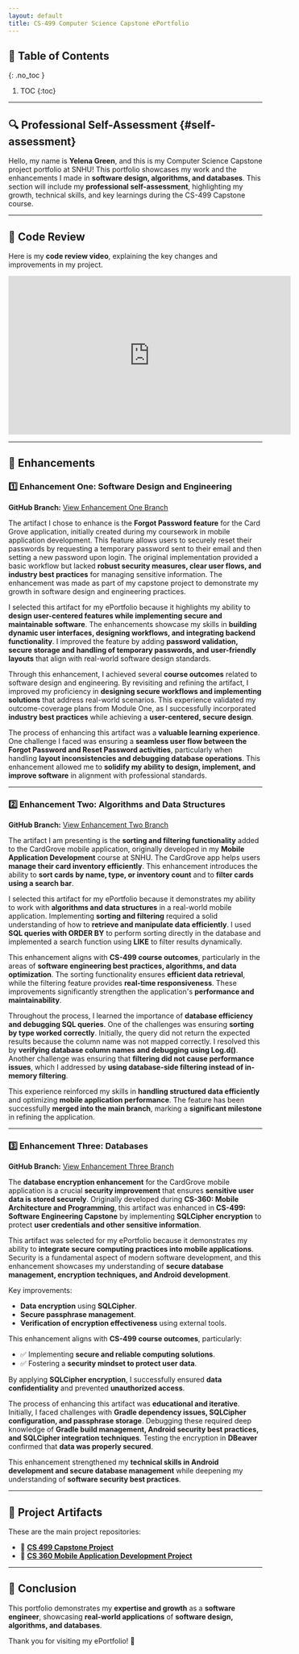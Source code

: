 ```yaml
---
layout: default
title: CS-499 Computer Science Capstone ePortfolio
---
```



## 📌 Table of Contents
{: .no_toc }

1. TOC
{:toc}

---

## 🔍 Professional Self-Assessment {#self-assessment}
Hello, my name is **Yelena Green**, and this is my Computer Science Capstone project portfolio at SNHU!
This portfolio showcases my work and the enhancements I made in **software design, algorithms, and databases**.
This section will include my **professional self-assessment**, highlighting my growth, technical skills, and key learnings during the CS-499 Capstone course.

---

## 🎥 Code Review
Here is my **code review video**, explaining the key changes and improvements in my project.

<div align="center">
<iframe width="560" height="315" src="https://www.youtube.com/embed/LaLaTJtTJJw" frameborder="0" allowfullscreen></iframe>
</div>

---

## 🚀 Enhancements

### 1️⃣ Enhancement One: Software Design and Engineering
**GitHub Branch:** [View Enhancement One Branch](https://github.com/yelena-green/cs499-capstone/tree/enhancement-software-design)

The artifact I chose to enhance is the **Forgot Password feature** for the Card Grove application, initially created during my coursework in mobile application development. This feature allows users to securely reset their passwords by requesting a temporary password sent to their email and then setting a new password upon login. The original implementation provided a basic workflow but lacked **robust security measures, clear user flows, and industry best practices** for managing sensitive information. The enhancement was made as part of my capstone project to demonstrate my growth in software design and engineering practices.

I selected this artifact for my ePortfolio because it highlights my ability to **design user-centered features while implementing secure and maintainable software**. The enhancements showcase my skills in **building dynamic user interfaces, designing workflows, and integrating backend functionality**. I improved the feature by adding **password validation, secure storage and handling of temporary passwords, and user-friendly layouts** that align with real-world software design standards.

Through this enhancement, I achieved several **course outcomes** related to software design and engineering. By revisiting and refining the artifact, I improved my proficiency in **designing secure workflows and implementing solutions** that address real-world scenarios. This experience validated my outcome-coverage plans from Module One, as I successfully incorporated **industry best practices** while achieving a **user-centered, secure design**.

The process of enhancing this artifact was a **valuable learning experience**. One challenge I faced was ensuring a **seamless user flow between the Forgot Password and Reset Password activities**, particularly when handling **layout inconsistencies and debugging database operations**. This enhancement allowed me to **solidify my ability to design, implement, and improve software** in alignment with professional standards.

---

### 2️⃣ Enhancement Two: Algorithms and Data Structures
**GitHub Branch:** [View Enhancement Two Branch](https://github.com/yelena-green/cs499-capstone/tree/enhancement-algorithms)

The artifact I am presenting is the **sorting and filtering functionality** added to the CardGrove mobile application, originally developed in my **Mobile Application Development** course at SNHU. The CardGrove app helps users **manage their card inventory efficiently**. This enhancement introduces the ability to **sort cards by name, type, or inventory count** and to **filter cards using a search bar**.

I selected this artifact for my ePortfolio because it demonstrates my ability to work with **algorithms and data structures** in a real-world mobile application. Implementing **sorting and filtering** required a solid understanding of how to **retrieve and manipulate data efficiently**. I used **SQL queries with ORDER BY** to perform sorting directly in the database and implemented a search function using **LIKE** to filter results dynamically.

This enhancement aligns with **CS-499 course outcomes**, particularly in the areas of **software engineering best practices, algorithms, and data optimization**. The sorting functionality ensures **efficient data retrieval**, while the filtering feature provides **real-time responsiveness**. These improvements significantly strengthen the application's **performance and maintainability**.

Throughout the process, I learned the importance of **database efficiency and debugging SQL queries**. One of the challenges was ensuring **sorting by type worked correctly**. Initially, the query did not return the expected results because the column name was not mapped correctly. I resolved this by **verifying database column names and debugging using Log.d()**. Another challenge was ensuring that **filtering did not cause performance issues**, which I addressed by **using database-side filtering instead of in-memory filtering**.

This experience reinforced my skills in **handling structured data efficiently** and optimizing **mobile application performance**. The feature has been successfully **merged into the main branch**, marking a **significant milestone** in refining the application.

---

### 3️⃣ Enhancement Three: Databases
**GitHub Branch:** [View Enhancement Three Branch](https://github.com/yelena-green/cs499-capstone/tree/enhancement-databases)

The **database encryption enhancement** for the CardGrove mobile application is a crucial **security improvement** that ensures **sensitive user data is stored securely**. Originally developed during **CS-360: Mobile Architecture and Programming**, this artifact was enhanced in **CS-499: Software Engineering Capstone** by implementing **SQLCipher encryption** to protect **user credentials and other sensitive information**.

This artifact was selected for my ePortfolio because it demonstrates my ability to **integrate secure computing practices into mobile applications**. Security is a fundamental aspect of modern software development, and this enhancement showcases my understanding of **secure database management, encryption techniques, and Android development**.

Key improvements:
- **Data encryption** using **SQLCipher**.
- **Secure passphrase management**.
- **Verification of encryption effectiveness** using external tools.

This enhancement aligns with **CS-499 course outcomes**, particularly:
- ✅ Implementing **secure and reliable computing solutions**.
- ✅ Fostering a **security mindset to protect user data**.

By applying **SQLCipher encryption**, I successfully ensured **data confidentiality** and prevented **unauthorized access**.

The process of enhancing this artifact was **educational and iterative**. Initially, I faced challenges with **Gradle dependency issues, SQLCipher configuration, and passphrase storage**. Debugging these required deep knowledge of **Gradle build management, Android security best practices, and SQLCipher integration techniques**. Testing the encryption in **DBeaver** confirmed that **data was properly secured**.

This enhancement strengthened my **technical skills in Android development and secure database management** while deepening my understanding of **software security best practices**.

---

## 📂 Project Artifacts
These are the main project repositories:

- 📱 **[CS 499 Capstone Project](https://github.com/yelena-green/cs499-capstone)**
- 📲 **[CS 360 Mobile Application Development Project](https://github.com/yelena-green/cs-360)**

---

## 📢 Conclusion
This portfolio demonstrates my **expertise and growth** as a **software engineer**, showcasing **real-world applications** of **software design, algorithms, and databases**.

Thank you for visiting my ePortfolio! 🚀
